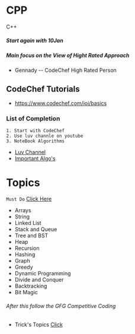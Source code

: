 # CPP
C++
##### Start again with 10Jan 
##### Main focus on the View of Hight Rated Approach
- Gennady -- CodeChef High Rated Person 

## CodeChef Tutorials
- https://www.codechef.com/ioi/basics


### List of Completion  
```
1. Start with CodeChef 
2. Use luv channle on youtube 
3. NoteBook Algorithms 
```
- [Luv Channel ](https://www.youtube.com/playlist?list=PLauivoElc3ggagradg8MfOZreCMmXMmJ-)
- [Important Algo's](https://www.geeksforgeeks.org/top-algorithms-and-data-structures-for-competitive-programming/) 

# Topics 
```Must Do``` [Click Here](https://www.geeksforgeeks.org/must-do-coding-questions-for-companies-like-amazon-microsoft-adobe/?ref=lbp)
- Arrays
- String
- Linked List
- Stack and Queue
- Tree and BST
- Heap
- Recursion
- Hashing
- Graph
- Greedy
- Dynamic Programming
- Divide and Conquer
- Backtracking
- Bit Magic

###### After this follow the GFG Competitive Coding 
- Trick's Topics [Click](https://www.geeksforgeeks.org/c-tricks-competitive-programming-c-11/)
